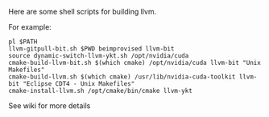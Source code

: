 Here are some shell scripts for building llvm.

For example: 
	
	pl $PATH
	llvm-gitpull-bit.sh $PWD beimprovised llvm-bit
	source dynamic-switch-llvm-ykt.sh /opt/nvidia/cuda
	cmake-build-llvm-bit.sh $(which cmake) /opt/nvidia/cuda llvm-bit "Unix Makefiles"
	cmake-build-llvm.sh $(which cmake) /usr/lib/nvidia-cuda-toolkit llvm-bit "Eclipse CDT4 - Unix Makefiles"
	cmake-install-llvm.sh /opt/cmake/bin/cmake llvm-ykt


See wiki for more details
